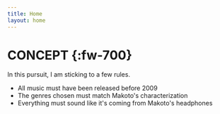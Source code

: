 ```yaml
---
title: Home
layout: home
---
```


# CONCEPT {:fw-700}

In this pursuit, I am sticking to a few rules.  

* All music must have been released before 2009
* The genres chosen must match Makoto's characterization
* Everything must sound like it's coming from Makoto's headphones  
